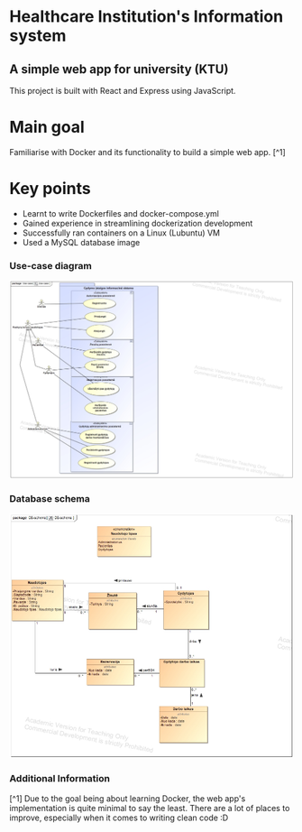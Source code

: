 # Healthcare Institution's Information system

## A simple web app for university (KTU)

This project is built with React and Express using JavaScript.

# Main goal

Familiarise with Docker and its functionality to build a simple web app. [^1]

# Key points

- Learnt to write Dockerfiles and docker-compose.yml
- Gained experience in streamlining dockerization development
- Successfully ran containers on a Linux (Lubuntu) VM
- Used a MySQL database image

### Use-case diagram

![alt text](Use-case.jpg)

### Database schema

![alt text](DB-schema.jpg)

### Additional Information
[^1] Due to the goal being about learning Docker, the web app's implementation is quite minimal to say the least. There are a lot of places to improve, especially when it comes to writing clean code :D